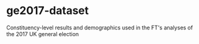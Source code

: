 # ge2017-dataset
Constituency-level results and demographics used in the FT's analyses of the 2017 UK general election
